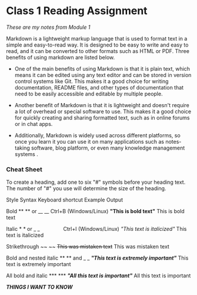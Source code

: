 # Class 1 Reading Assignment

*These are my notes from Module 1*

 Markdown is a lightweight markup language that is used to format text in a simple and easy-to-read way. It is designed to be easy to write and easy to read, and it can be converted to other formats such as HTML or PDF. Three benefits of using markdown are listed below.

* One of the main benefits of using Markdown is that it is plain text, which means it can be edited using any text editor and can be stored in version control systems like Git. This makes it a good choice for writing documentation, README files, and other types of documentation that need to be easily accessible and editable by multiple people.

* Another benefit of Markdown is that it is lightweight and doesn't require a lot of overhead or special software to use. This makes it a good choice for quickly creating and sharing formatted text, such as in online forums or in chat apps.

* Additionally, Markdown is widely used across different platforms, so once you learn it you can use it on many applications such as notes-taking software, blog platform, or even many knowledge management systems .


### **Cheat Sheet**

To create a heading, add one to six "#" symbols before your heading text. The number of "#" you use will determine the size of the heading.

Style	Syntax	Keyboard shortcut	Example	Output

Bold	** ** or __ __	 Ctrl+B (Windows/Linux)	**"This is bold text"**	This is bold text

Italic	* * or _ _     	 Ctrl+I (Windows/Linux)	*"This text is italicized"*	This text is italicized

Strikethrough	~~ ~~		~~This was mistaken text~~	This was mistaken text

Bold and nested italic	** ** and _ _		**_"This text is _extremely_ important"_**	This text is extremely important

All bold and italic	*** ***		***"All this text is important"***	All this text is important

**_THINGS I WANT TO KNOW_**

